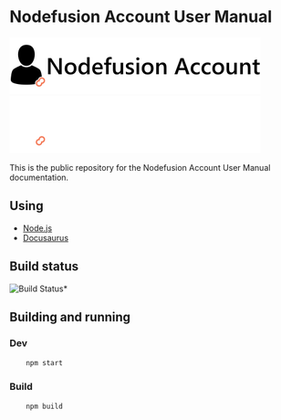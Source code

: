 # Nodefusion Account User Manual

![Nodefusion Account](static/img/nfnaccount-heading-logo-light.svg#gh-light-mode-only)![Nodefusion Account](static/img/nfnaccount-heading-logo-dark.svg#gh-dark-mode-only)

This is the public repository for the Nodefusion Account User Manual documentation.

## Using

* [Node.js](https://nodejs.org/)
* [Docusaurus](https://docusaurus.io)

## Build status

![Build Status](https://github.com/Nodefusion/NodefusionAccount.UserManual/actions/workflows/deploy.yml/badge.svg)*

## Building and running

### Dev

```bash
    npm start
```

### Build

```bash
    npm build
```
